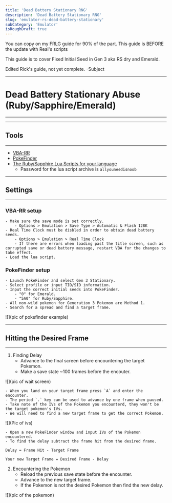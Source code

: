 ```yaml
---
title: 'Dead Battery Stationary RNG'
description: 'Dead Battery Stationary RNG'
slug: 'emulator-rs-dead-battery-stationary'
subCategory: 'Emulator'
isRoughDraft: true
---
```


You can copy on my FRLG guide for 90% of the part. This guide is BEFORE the update with Real's scripts

This guide is to cover Fixed Initial Seed in Gen 3 aka RS dry and Emerald.

Edited Rick's guide, not yet complete. -Subject

---

# Dead Battery Stationary Abuse (Ruby/Sapphire/Emerald)

---

---

## Tools

---

- [VBA-RR](https://github.com/TASVideos/vba-rerecording/releases)
- [PokeFinder](https://github.com/Admiral-Fish/PokeFinder/releases)
- [The Ruby/Sapphire Lua Scripts for your language](https://pokerng.forumcommunity.net/?t=56443955&p=396434940)
  - Password for the lua script archive is `allyouneedisnoob`

---

## Settings

---

### VBA-RR setup

    - Make sure the save mode is set correctly.
        - Options > Emulation > Save Type > Automatic & Flash 128K
    - Real Time Clock must be disbled in order to obtain dead battery seeds.
        - Options > Emulation > Real Time Clock
        - If there are errors when loading past the title screen, such as corrupted save or dead battery message, restart VBA for the changes to take effect.
    - Load the lua script.

### PokeFinder setup

    - Launch PokeFinder and select Gen 3 Stationary.
    - Select profile or input TID/SID information.
    - Input the correct initial seeds into PokeFinder.
        - "0" for Emerald.
        - "5A0" for Ruby/Sapphire.
    - All non-wild pokemon for Generation 3 Pokemon are Method 1.
    - Search for a spread and find a target frame.

![](pic of pokefinder example)

---

## Hitting the Desired Frame

---

1. Finding Delay
   - Advance to the final screen before encountering the target Pokemon.
   - Make a save state ~100 frames before the encouter.

![](pic of wait screen)

    - When you land on your target frame press `A` and enter the encounter.
    - The period `.` key can be used to advance by one frame when paused.
    - Take note of the IVs of the Pokemon you encounterd, they won't be the target pokemon's IVs.
    - We will need to find a new target frame to get the correct Pokemon.

![](Pic of ivs)

    - Open a new PokeFinder window and input IVs of the Pokemon encountered.
    - To find the delay subtract the frame hit from the desired frame.

`Delay = Frame Hit - Target Frame`

`Your new Target Frame = Desired Frame - Delay`

2. Encountering the Pokemon
   - Reload the previous save state before the encounter.
   - Advance to the new target frame.
   - If the Pokemon is not the desired Pokemon then find the new delay.

![](pic of the pokemon)
